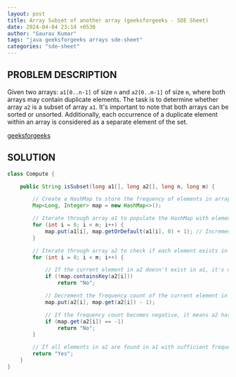 ```yaml
---
layout: post
title: Array Subset of another array (geeksforgeeks - SDE Sheet)
date: 2024-04-04 23:14 +0530
author: "Gaurav Kumar"
tags: "java geeksforgeeks arrays sde-sheet"
categories: "sde-sheet"
---
```


## PROBLEM DESCRIPTION

Given two arrays: `a1[0..n-1]` of size `n` and `a2[0..m-1]` of size `m`, where both arrays may contain duplicate elements. The task is to determine whether array `a2` is a subset of array `a1`. It's important to note that both arrays can be sorted or unsorted. Additionally, each occurrence of a duplicate element within an array is considered as a separate element of the set.

[geeksforgeeks](https://www.geeksforgeeks.org/problems/array-subset-of-another-array2317/1?page=1&sprint=a663236c31453b969852f9ea22507634&sortBy=submissions)

## SOLUTION

```java
class Compute {

    public String isSubset(long a1[], long a2[], long n, long m) {

        // Create a HashMap to store the frequency of elements in array a1
        Map<Long, Integer> map = new HashMap<>();

        // Iterate through array a1 to populate the HashMap with element frequencies
        for (int i = 0; i < n; i++) {
            map.put(a1[i], map.getOrDefault(a1[i], 0) + 1); // Increment frequency count
        }

        // Iterate through array a2 to check if each element exists in a1 and its frequency is sufficient
        for (int i = 0; i < m; i++) {

            // If the current element in a2 doesn't exist in a1, it's not a subset
            if (!map.containsKey(a2[i]))
                return "No";

            // Decrement the frequency count of the current element in a2 in the HashMap
            map.put(a2[i], map.get(a2[i]) - 1);

            // If the frequency count becomes negative, it means a2 has more occurrences of an element than a1
            if (map.get(a2[i]) == -1)
                return "No";
        }

        // If all elements in a2 are found in a1 with sufficient frequency, then a2 is a subset of a1
        return "Yes";
    }
}
```
